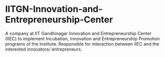 # IITGN-Innovation-and-Entrepreneurship-Center
A company at IIT Gandhinagar Innovation and Entrepreneurship Center (IIEC) to implement Incubation, Innovation and Entrepreneurship Promotion programs of the Institute. Responsible for interaction between IIEC and the interested innovators/ entrepreneurs.
